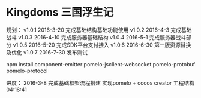# Kingdoms 三国浮生记 
规划：
v1.0.1 2016-3-20 完成基础结构基础功能使用
v1.0.2 2016-4-3 完成基础战斗
v1.0.3 2016-4-10 完成服务器基础结构
v1.0.4 2016-5-1 完成服务器战斗部分
v1.0.5 2016-5-20 完成SDK平台支付接入
v1.0.6 2016-6-30 第一版资源替换及优化
v1.0.7 2016-7-30 发布测试

npm install component-emitter pomelo-jsclient-websocket pomelo-protobuf pomelo-protocol

进度：
2016-3-8 完成基础框架流程搭建 实现pomelo + cocos creator 工程结构 04:16:41
